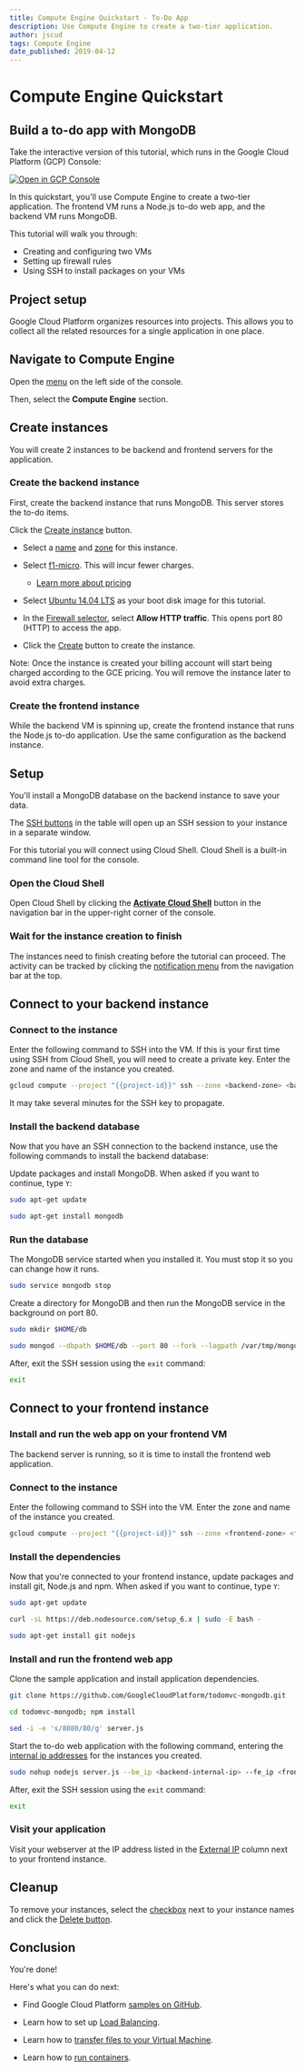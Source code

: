 ```yaml
---
title: Compute Engine Quickstart - To-Do App
description: Use Compute Engine to create a two-tier application.
author: jscud
tags: Compute Engine
date_published: 2019-04-12
---
```


# Compute Engine Quickstart

## Build a to-do app with MongoDB

<walkthrough-tutorial-duration duration="15"></walkthrough-tutorial-duration>

<walkthrough-alt>
Take the interactive version of this tutorial, which runs in the Google Cloud Platform (GCP) Console:

[![Open in GCP Console](https://walkthroughs.googleusercontent.com/tutorial/resources/open-in-console-button.svg)](https://console.cloud.google.com/getting-started?walkthrough_tutorial_id=compute_quickstart)

</walkthrough-alt>

In this quickstart, you'll use Compute Engine to create a two-tier application.
The frontend VM runs a Node.js to-do web app, and the backend VM runs MongoDB.

This tutorial will walk you through:

-   Creating and configuring two VMs
-   Setting up firewall rules
-   Using SSH to install packages on your VMs

## Project setup

Google Cloud Platform organizes resources into projects. This allows you to
collect all the related resources for a single application in one place.

<walkthrough-project-billing-setup></walkthrough-project-billing-setup>

## Navigate to Compute Engine

Open the [menu][spotlight-console-menu] on the left side of the console.

Then, select the **Compute Engine** section.

<walkthrough-menu-navigation sectionId="COMPUTE_SECTION"></walkthrough-menu-navigation>

## Create instances

You will create 2 instances to be backend and frontend servers for the
application.

### Create the backend instance

First, create the backend instance that runs MongoDB. This server stores the
to-do items.

Click the [Create instance][spotlight-create-instance] button.

*   Select a [name][spotlight-instance-name] and [zone][spotlight-instance-zone]
    for this instance.

*   Select [f1-micro][spotlight-machine-type]. This will incur fewer charges.

    *   [Learn more about pricing][pricing]

*   Select [Ubuntu 14.04 LTS][spotlight-boot-disk] as your boot disk image for
    this tutorial.

*   In the [Firewall selector][spotlight-firewall], select **Allow HTTP
    traffic**. This opens port 80 (HTTP) to access the app.

*   Click the [Create][spotlight-submit-create] button to create the instance.

Note: Once the instance is created your billing account will start being charged
according to the GCE pricing. You will remove the instance later to avoid extra
charges.

### Create the frontend instance

While the backend VM is spinning up, create the frontend instance that runs the
Node.js to-do application. Use the same configuration as the backend instance.

## Setup

You'll install a MongoDB database on the backend instance to save your data.

The [SSH buttons][spotlight-ssh-buttons] in the table will open up an SSH
session to your instance in a separate window.

For this tutorial you will connect using Cloud Shell. Cloud Shell is a built-in
command line tool for the console.

### Open the Cloud Shell

Open Cloud Shell by clicking the
<walkthrough-cloud-shell-icon></walkthrough-cloud-shell-icon>
[**Activate Cloud Shell**][spotlight-open-devshell] button in the navigation bar
in the upper-right corner of the console.

### Wait for the instance creation to finish

The instances need to finish creating before the tutorial can proceed. The
activity can be tracked by clicking the
[notification menu][spotlight-notification-menu] from the navigation bar at the
top.

## Connect to your backend instance

### Connect to the instance

Enter the following command to SSH into the VM. If this is your first time using
SSH from Cloud Shell, you will need to create a private key. Enter the zone and
name of the instance you created.

```bash
gcloud compute --project "{{project-id}}" ssh --zone <backend-zone> <backend-name>
```

It may take several minutes for the SSH key to propagate.

### Install the backend database

Now that you have an SSH connection to the backend instance, use the following
commands to install the backend database:

Update packages and install MongoDB. When asked if you want to continue, type
`Y`:

```bash
sudo apt-get update
```

```bash
sudo apt-get install mongodb
```

### Run the database

The MongoDB service started when you installed it. You must stop it so you can
change how it runs.

```bash
sudo service mongodb stop
```

Create a directory for MongoDB and then run the MongoDB service in the
background on port 80.

```bash
sudo mkdir $HOME/db
```

```bash
sudo mongod --dbpath $HOME/db --port 80 --fork --logpath /var/tmp/mongodb
```

After, exit the SSH session using the `exit` command:

```bash
exit
```

## Connect to your frontend instance

### Install and run the web app on your frontend VM

The backend server is running, so it is time to install the frontend web
application.

### Connect to the instance

Enter the following command to SSH into the VM. Enter the zone and name of the
instance you created.

```bash
gcloud compute --project "{{project-id}}" ssh --zone <frontend-zone> <frontend-name>
```

### Install the dependencies

Now that you're connected to your frontend instance, update packages and install
git, Node.js and npm. When asked if you want to continue, type `Y`:

```bash
sudo apt-get update
```

```bash
curl -sL https://deb.nodesource.com/setup_6.x | sudo -E bash -
```

```bash
sudo apt-get install git nodejs
```

### Install and run the frontend web app

Clone the sample application and install application dependencies.

```bash
git clone https://github.com/GoogleCloudPlatform/todomvc-mongodb.git
```

```bash
cd todomvc-mongodb; npm install
```

```bash
sed -i -e 's/8080/80/g' server.js
```

Start the to-do web application with the following command, entering the
[internal ip addresses][spotlight-internal-ip] for the instances you created.

```bash
sudo nohup nodejs server.js --be_ip <backend-internal-ip> --fe_ip <frontend-internal-ip> &
```

After, exit the SSH session using the `exit` command:

```bash
exit
```

### Visit your application

Visit your webserver at the IP address listed in the
[External IP][spotlight-external-ip] column next to your frontend instance.

## Cleanup

To remove your instances, select the [checkbox][spotlight-instance-checkbox]
next to your instance names and click the
[Delete button][spotlight-delete-button].

## Conclusion

<walkthrough-conclusion-trophy></walkthrough-conclusion-trophy>

You're done!

Here's what you can do next:

*   Find Google Cloud Platform
    [samples on GitHub](http://googlecloudplatform.github.io/).

*   Learn how to set up
    [Load Balancing](https://cloud.google.com/compute/docs/load-balancing/).

*   Learn how to
    [transfer files to your Virtual Machine](https://cloud.google.com/compute/docs/instances/transfer-files/).

*   Learn how to
    [run containers](https://cloud.google.com/compute/docs/containers).

[pricing]: https://cloud.google.com/compute/#compute-engine-pricing
[spotlight-instance-name]: walkthrough://spotlight-pointer?spotlightId=gce-vm-add-name
[spotlight-instance-zone]: walkthrough://spotlight-pointer?spotlightId=gce-vm-add-zone-select
[spotlight-create-instance]: walkthrough://spotlight-pointer?spotlightId=gce-zero-new-vm,gce-vm-list-new
[spotlight-boot-disk]: walkthrough://spotlight-pointer?cssSelector=vm-set-boot-disk
[spotlight-firewall]: walkthrough://spotlight-pointer?spotlightId=gce-vm-add-firewall
[spotlight-vm-list]: walkthrough://spotlight-pointer?cssSelector=vm2-instance-list%20.p6n-checkboxed-table
[spotlight-control-panel]: walkthrough://spotlight-pointer?cssSelector=#p6n-action-bar-container-main
[spotlight-ssh-buttons]: walkthrough://spotlight-pointer?cssSelector=gce-connect-to-instance
[spotlight-notification-menu]: walkthrough://spotlight-pointer?cssSelector=.p6n-notification-dropdown,.cfc-icon-notifications
[spotlight-console-menu]: walkthrough://spotlight-pointer?spotlightId=console-nav-menu
[spotlight-open-devshell]: walkthrough://spotlight-pointer?spotlightId=devshell-activate-button
[spotlight-machine-type]: walkthrough://spotlight-pointer?spotlightId=gce-add-machine-type-select
[spotlight-submit-create]: walkthrough://spotlight-pointer?spotlightId=gce-submit
[spotlight-internal-ip]: walkthrough://spotlight-pointer?cssSelector=gce-internal-ip
[spotlight-external-ip]: walkthrough://spotlight-pointer?cssSelector=.p6n-external-link
[spotlight-instance-checkbox]: walkthrough://spotlight-pointer?cssSelector=.p6n-checkbox-form-label
[spotlight-delete-button]: walkthrough://spotlight-pointer?cssSelector=.p6n-icon-delete
